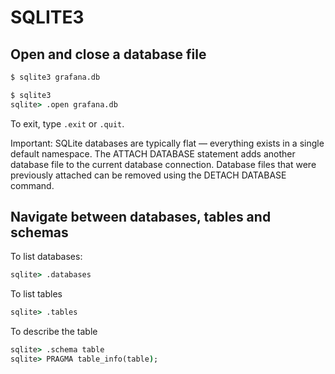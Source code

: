 # SQLITE3

## Open and close a database file

```cmd
$ sqlite3 grafana.db
```

```cmd
$ sqlite3
sqlite> .open grafana.db
```

To exit, type `.exit` or `.quit`.

Important: SQLite databases are typically flat — everything exists in a single default namespace.
The ATTACH DATABASE statement adds another database file to the current database connection. Database files that were previously attached can be removed using the DETACH DATABASE command.


## Navigate between databases, tables and schemas

To list databases:
```cmd
sqlite> .databases
```


To list tables
```cmd
sqlite> .tables
```

To describe the table
```cmd
sqlite> .schema table
sqlite> PRAGMA table_info(table);
```


